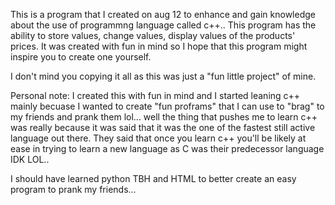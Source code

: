 This is a program that I created on aug 12 to enhance and gain knowledge about the use of programmng language called c++..
This program has the ability to store values, change values, display values of the products' prices.
It was created with fun in mind so I hope that this program might inspire you to create one yourself.

I don't mind you copying it all as this was just a "fun little project" of mine.


Personal note: 
I created this with fun in mind and I started leaning c++ mainly becuase
I wanted to create "fun proframs" that I can use to "brag" to my friends and prank them lol...
well the thing that pushes me 
to learn c++ was really because it was said that it was the one of the fastest still active language out there.
They said that once you learn c++ you'll be likely at ease in trying to learn a new language as
C was their predecessor language IDK LOL..

I should have learned python TBH and HTML to better create an easy program to prank my friends...
